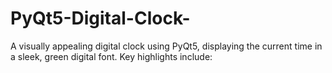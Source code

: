 # PyQt5-Digital-Clock-
A visually appealing digital clock using PyQt5, displaying the current time in a sleek, green digital font. Key highlights include:
